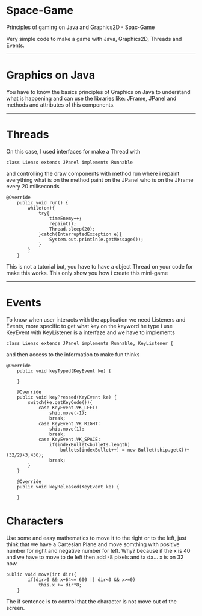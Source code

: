 # Space-Game
Principles of gaming on Java and Graphics2D - Spac-Game

Very simple code to make a game with Java, Graphics2D, Threads and Events.

---

# Graphics on Java

You have to know the basics principles of Graphics on Java to understand what is happening and can use the libraries like: JFrame, JPanel and methods and attributes of this components.

--- 

# Threads

On this case, I used interfaces for make a Thread with 

```
class Lienzo extends JPanel implements Runnable
```
and controlling the draw components with method run where i repaint everything what is on the method paint on the JPanel who is on the JFrame every 20 miliseconds

```
@Override
    public void run() {
        while(on){
            try{
                timeEnemy++;
                repaint();
                Thread.sleep(20);
            }catch(InterruptedException e){
                System.out.println(e.getMessage());
            }
        }
    }
```
This is not a tutorial but, you have to have a object Thread on your code for make this works. This only show you how i create this mini-game

---

# Events

To know when user interacts with the application we need Listeners and Events, more specific to get what key on the keyword he type i use KeyEvent with KeyListener is a interfaze and we have to implements

```
class Lienzo extends JPanel implements Runnable, KeyListener {
```

and then access to the information to make fun thinks

```
@Override
    public void keyTyped(KeyEvent ke) {
        
    }

    @Override
    public void keyPressed(KeyEvent ke) {
        switch(ke.getKeyCode()){
            case KeyEvent.VK_LEFT:
                ship.move(-1);
                break;
            case KeyEvent.VK_RIGHT:
                ship.move(1);
                break;
            case KeyEvent.VK_SPACE:
                if(indexBullet<bullets.length)
                    bullets[indexBullet++] = new Bullet(ship.getX()+(32/2)+3,436);
                break;
        }
    }

    @Override
    public void keyReleased(KeyEvent ke) {
        
    }
```

# Characters

Use some and easy mathematics to move it to the right or to the left, just think that we have a Cartesian Plane and move somthing with positive number for right and negative number for left. Why? because if the x is 40 and we have to move to de left then add -8 pixels and ta da... x is on 32 now.

```
public void move(int dir){
        if(dir>0 && x+64<= 600 || dir<0 && x>=0)
            this.x += dir*8;
    }
```

The if sentence is to control that the character is not move out of the screen.
